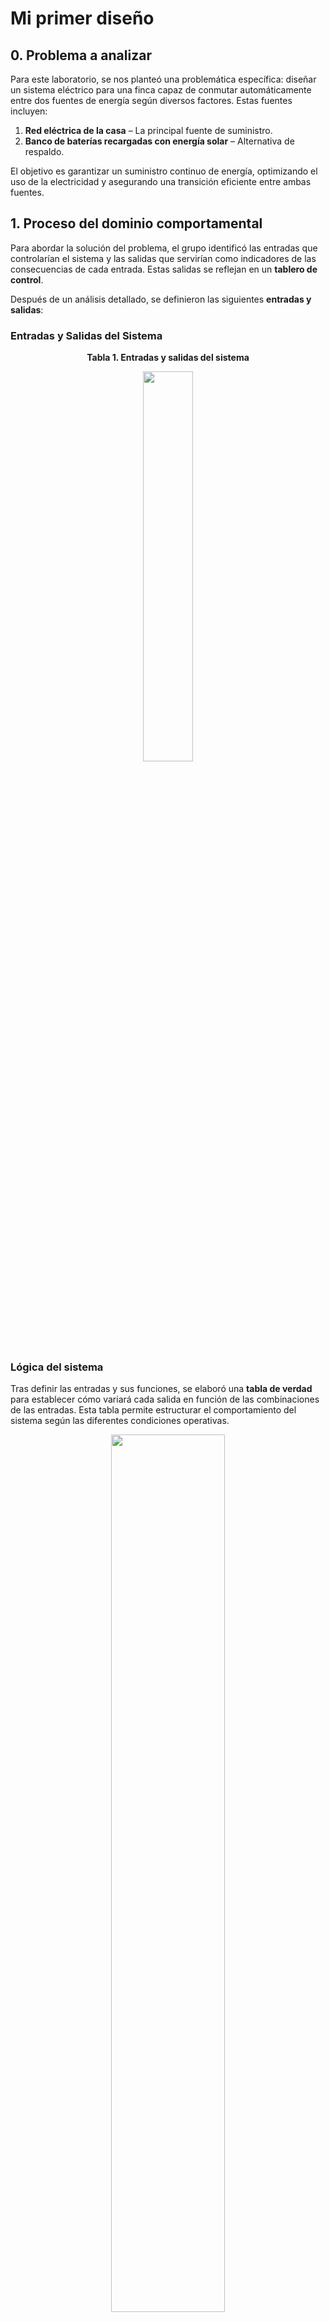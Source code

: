 # Mi primer diseño

## 0. Problema a analizar  

Para este laboratorio, se nos planteó una problemática específica: diseñar un sistema eléctrico para una finca capaz de conmutar automáticamente entre dos fuentes de energía según diversos factores. Estas fuentes incluyen:  

1. **Red eléctrica de la casa** – La principal fuente de suministro.  
2. **Banco de baterías recargadas con energía solar** – Alternativa de respaldo.  

El objetivo es garantizar un suministro continuo de energía, optimizando el uso de la electricidad y asegurando una transición eficiente entre ambas fuentes.

## 1. Proceso del dominio comportamental  

Para abordar la solución del problema, el grupo identificó las entradas que controlarían el sistema y las salidas que servirían como indicadores de las consecuencias de cada entrada. Estas salidas se reflejan en un **tablero de control**.  

Después de un análisis detallado, se definieron las siguientes **entradas y salidas**:  

### Entradas y Salidas del Sistema  

<p align="center">
    <strong>Tabla 1. Entradas y salidas del sistema</strong>  
</p>  
<p align="center">
    <img src="Entradas y salidas.png" width="40%">
</p>  

### Lógica del sistema  
Tras definir las entradas y sus funciones, se elaboró una **tabla de verdad** para establecer cómo variará cada salida en función de las combinaciones de las entradas. Esta tabla permite estructurar el comportamiento del sistema según las diferentes condiciones operativas.  

<p align="center">
    <img src="Tabla de verdad.png" width="60%">
</p>
<p align="center">
    <strong>Tabla 2. Tabla de Verdad </strong>
</p>

A partir de la tabla de entradas y salidas, se generaron los respectivos **mapas de Karnaugh** para definir la lógica combinacional de cada una de las salidas (**Q0.1** a **Q0.5**).  

Una vez determinada la expresión lógica de cada salida, se procedió a elaborar el **diagrama de flujo** del sistema completo, finalizando así la etapa del **dominio comportamental**.  

### Importancia del Diagrama de Flujo  

El **diagrama de flujo** nos permitió visualizar el comportamiento global del sistema, facilitando el análisis y la validación del diseño antes de su implementación. Gracias a esta representación gráfica, pudimos:  

- **Comprender la secuencia de operaciones** y cómo interactúan las entradas y salidas.  
- **Identificar posibles errores lógicos** antes de pasar a la fase de implementación.  
- **Optimizar la toma de decisiones**, asegurando una transición eficiente entre las fuentes de energía.  
- **Facilitar la comunicación** del diseño con otros miembros del equipo, permitiendo mejoras y ajustes antes del desarrollo final.  

### Mapas de Karnaugh  

<p align="center"><strong>Figura 1. Mapa de Karnaugh para Q0.1</strong></p>  
<p align="center"><img src="Karnaugh q1.png" width="60%"></p>  

<p align="center"><strong>Figura 2. Mapa de Karnaugh para Q0.2</strong></p>  
<p align="center"><img src="Karnaugh q2.png" width="60%"></p>  

<p align="center"><strong>Figura 3. Mapa de Karnaugh para Q0.3</strong></p>  
<p align="center"><img src="Karnaugh q3.png" width="60%"></p>  

<p align="center"><strong>Figura 4. Mapa de Karnaugh para Q0.4</strong></p>  
<p align="center"><img src="Karnaugh q4.png" width="60%"></p>  

<p align="center"><strong>Figura 5. Mapa de Karnaugh para Q0.5</strong></p>  
<p align="center"><img src="Karnaugh q5.png" width="60%"></p>  

### Diagrama de Flujo del Sistema  

<p align="center"><strong>Figura 6. Diagrama de flujo del sistema</strong></p>  
<p align="center"><img src="Digrama_De_Flujo_Dig_1-1.png" width="100%"></p>  

## 2. Proceso del dominio estructural

Una vez verificado que la lógica expresada en el diagrama de flujo y los mapas de Karnaugh coincidía, se procedió a simular el circuito completo utilizando compuertas lógicas. Este paso es fundamental porque nos permite:

- **Verificar la integración del sistema**: Comprobar que todas las compuertas interactúan correctamente y que el circuito global cumple con la lógica deseada.
- **Identificar y corregir errores**: Detectar posibles fallas en el diseño antes de pasar a la implementación física, lo cual minimiza riesgos y costos en etapas posteriores.
- **Optimizar el diseño**: Ajustar parámetros y mejorar la eficiencia del circuito, asegurando un rendimiento óptimo bajo diversas condiciones operativas.
- **Facilitar el análisis y la comunicación**: La simulación ofrece una representación visual y detallada del funcionamiento del sistema, permitiendo a todos los miembros del equipo comprender y debatir el diseño de manera efectiva.

<p align="center"><strong>Figura 7. Circuito Digital - Compuertas Logicas</strong></p> 
<p align="center">
    <img src="Compuertas logicas.png" width="60%">
</p>

## 3. Lenguaje Ladder

Después de validar la lógica mediante los diagramas de flujo y los mapas de Karnaugh, se procedió a implementar la solución en **lenguaje Ladder**. Esta decisión refuerza la estructura del sistema y ofrece múltiples beneficios, ya que el formato gráfico del Ladder, similar a un esquema eléctrico, facilita la comprensión y el mantenimiento para ingenieros y técnicos. Además, al ser un estándar ampliamente adoptado en la programación de PLC, garantiza la compatibilidad e integración con otros sistemas de automatización industrial, lo que resulta esencial en proyectos escalables donde se puedan incorporar nuevas funciones o realizar modificaciones sin comprometer la estabilidad del diseño. También simplifica la simulación y el análisis del comportamiento del sistema, permitiendo detectar y corregir errores en etapas tempranas del desarrollo, lo que en conjunto contribuye a un diseño robusto y preparado para futuras ampliaciones.

<p align="center"><strong>Figura 8. Diagrama Ladder</strong></p> 
<p align="center">
    <img src="Diagrama Ladder.png" width="100%">
</p>

## 4. Proceso del dominio físico

Para la implementación física del sistema se empleó una **FPGA** como unidad de control. En esta etapa se programaron las compuertas lógicas utilizando el software **Digital**, que facilitó la generación del código en **Verilog**. Posteriormente, se usó **Lite XL** para programar la FPGA con dicho código, dando lugar a un circuito relativamente sencillo donde se utilizaron pulsadores como entradas y LEDs como salidas. Este proceso permitió validar el diseño de manera tangible y demostrar su funcionamiento en un entorno real.


<p align="center"><strong>Figura 9. Implementación del sistema - FPGA </strong></p> 
<p align="center">
    <img src="circuito fpga.png" width="25%">
</p>

<p align="center"><strong>Video explicativo </strong></p> 
<p align="center">
  <a href="https://youtu.be/C3COS4yHkTs?si=Q6Wph2sFdSqt-Fu1">
    <img src="https://img.youtube.com/vi/C3COS4yHkTs/0.jpg" alt="Ver el video">
  </a>
</p>

https://youtu.be/ik3wuN7e-i0 

